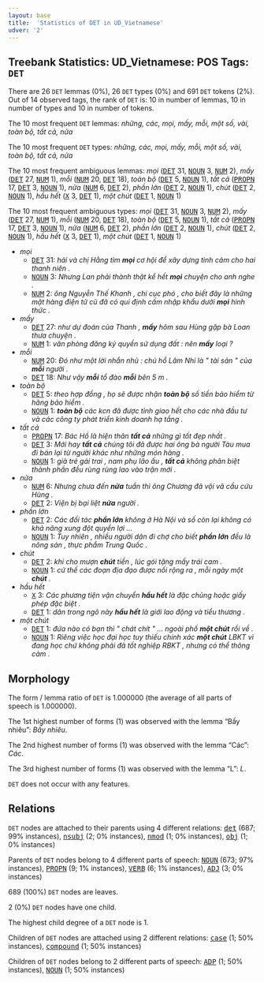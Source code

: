 ```yaml
---
layout: base
title:  'Statistics of DET in UD_Vietnamese'
udver: '2'
---
```


## Treebank Statistics: UD_Vietnamese: POS Tags: `DET`

There are 26 `DET` lemmas (0%), 26 `DET` types (0%) and 691 `DET` tokens (2%).
Out of 14 observed tags, the rank of `DET` is: 10 in number of lemmas, 10 in number of types and 10 in number of tokens.

The 10 most frequent `DET` lemmas: <em>những, các, mọi, mấy, mỗi, một số, vài, toàn bộ, tất cả, nửa</em>

The 10 most frequent `DET` types:  <em>những, các, mọi, mấy, mỗi, một số, vài, toàn bộ, tất cả, nửa</em>

The 10 most frequent ambiguous lemmas: <em>mọi</em> (<tt><a href="vi-pos-DET.html">DET</a></tt> 31, <tt><a href="vi-pos-NOUN.html">NOUN</a></tt> 3, <tt><a href="vi-pos-NUM.html">NUM</a></tt> 2), <em>mấy</em> (<tt><a href="vi-pos-DET.html">DET</a></tt> 27, <tt><a href="vi-pos-NUM.html">NUM</a></tt> 1), <em>mỗi</em> (<tt><a href="vi-pos-NUM.html">NUM</a></tt> 20, <tt><a href="vi-pos-DET.html">DET</a></tt> 18), <em>toàn bộ</em> (<tt><a href="vi-pos-DET.html">DET</a></tt> 5, <tt><a href="vi-pos-NOUN.html">NOUN</a></tt> 1), <em>tất cả</em> (<tt><a href="vi-pos-PROPN.html">PROPN</a></tt> 17, <tt><a href="vi-pos-DET.html">DET</a></tt> 3, <tt><a href="vi-pos-NOUN.html">NOUN</a></tt> 1), <em>nửa</em> (<tt><a href="vi-pos-NUM.html">NUM</a></tt> 6, <tt><a href="vi-pos-DET.html">DET</a></tt> 2), <em>phần lớn</em> (<tt><a href="vi-pos-DET.html">DET</a></tt> 2, <tt><a href="vi-pos-NOUN.html">NOUN</a></tt> 1), <em>chút</em> (<tt><a href="vi-pos-DET.html">DET</a></tt> 2, <tt><a href="vi-pos-NOUN.html">NOUN</a></tt> 1), <em>hầu hết</em> (<tt><a href="vi-pos-X.html">X</a></tt> 3, <tt><a href="vi-pos-DET.html">DET</a></tt> 1), <em>một chút</em> (<tt><a href="vi-pos-DET.html">DET</a></tt> 1, <tt><a href="vi-pos-NOUN.html">NOUN</a></tt> 1)

The 10 most frequent ambiguous types:  <em>mọi</em> (<tt><a href="vi-pos-DET.html">DET</a></tt> 31, <tt><a href="vi-pos-NOUN.html">NOUN</a></tt> 3, <tt><a href="vi-pos-NUM.html">NUM</a></tt> 2), <em>mấy</em> (<tt><a href="vi-pos-DET.html">DET</a></tt> 27, <tt><a href="vi-pos-NUM.html">NUM</a></tt> 1), <em>mỗi</em> (<tt><a href="vi-pos-NUM.html">NUM</a></tt> 20, <tt><a href="vi-pos-DET.html">DET</a></tt> 18), <em>toàn bộ</em> (<tt><a href="vi-pos-DET.html">DET</a></tt> 5, <tt><a href="vi-pos-NOUN.html">NOUN</a></tt> 1), <em>tất cả</em> (<tt><a href="vi-pos-PROPN.html">PROPN</a></tt> 17, <tt><a href="vi-pos-DET.html">DET</a></tt> 3, <tt><a href="vi-pos-NOUN.html">NOUN</a></tt> 1), <em>nửa</em> (<tt><a href="vi-pos-NUM.html">NUM</a></tt> 6, <tt><a href="vi-pos-DET.html">DET</a></tt> 2), <em>phần lớn</em> (<tt><a href="vi-pos-DET.html">DET</a></tt> 2, <tt><a href="vi-pos-NOUN.html">NOUN</a></tt> 1), <em>chút</em> (<tt><a href="vi-pos-DET.html">DET</a></tt> 2, <tt><a href="vi-pos-NOUN.html">NOUN</a></tt> 1), <em>hầu hết</em> (<tt><a href="vi-pos-X.html">X</a></tt> 3, <tt><a href="vi-pos-DET.html">DET</a></tt> 1), <em>một chút</em> (<tt><a href="vi-pos-DET.html">DET</a></tt> 1, <tt><a href="vi-pos-NOUN.html">NOUN</a></tt> 1)


* <em>mọi</em>
  * <tt><a href="vi-pos-DET.html">DET</a></tt> 31: <em>hải và chị Hằng tìm <b>mọi</b> cơ hội để xây dựng tình cảm cho hai thanh niên .</em>
  * <tt><a href="vi-pos-NOUN.html">NOUN</a></tt> 3: <em>Nhưng Lan phải thành thật kể hết <b>mọi</b> chuyện cho anh nghe .</em>
  * <tt><a href="vi-pos-NUM.html">NUM</a></tt> 2: <em>ông Nguyễn Thế Khanh , chi cục phó , cho biết đây là những mặt hàng điện tử cũ đã có qui định cấm nhập khẩu dưới <b>mọi</b> hình thức .</em>
* <em>mấy</em>
  * <tt><a href="vi-pos-DET.html">DET</a></tt> 27: <em>như dự đoán của Thanh , <b>mấy</b> hôm sau Hùng gặp bà Loan thưa chuyện .</em>
  * <tt><a href="vi-pos-NUM.html">NUM</a></tt> 1: <em>văn phòng đăng ký quyền sử dụng đất : nên <b>mấy</b> loại ?</em>
* <em>mỗi</em>
  * <tt><a href="vi-pos-NUM.html">NUM</a></tt> 20: <em>Đó như một lời nhắn nhủ : chú hổ Lâm Nhi là " tài sản " của <b>mỗi</b> người .</em>
  * <tt><a href="vi-pos-DET.html">DET</a></tt> 18: <em>Như vậy <b>mỗi</b> tổ đào <b>mỗi</b> bên 5 m .</em>
* <em>toàn bộ</em>
  * <tt><a href="vi-pos-DET.html">DET</a></tt> 5: <em>theo hợp đồng , họ sẽ được nhận <b>toàn bộ</b> số tiền bảo hiểm từ hãng bảo hiểm .</em>
  * <tt><a href="vi-pos-NOUN.html">NOUN</a></tt> 1: <em><b>toàn bộ</b> các kcn đã được tỉnh giao hết cho các nhà đầu tư và các công ty phát triển kinh doanh hạ tầng .</em>
* <em>tất cả</em>
  * <tt><a href="vi-pos-PROPN.html">PROPN</a></tt> 17: <em>Bác Hồ là hiện thân <b>tất cả</b> những gì tốt đẹp nhất .</em>
  * <tt><a href="vi-pos-DET.html">DET</a></tt> 3: <em>Mới hay <b>tất cả</b> chúng tôi đã được hai ông bà người Tàu mua đi bán lại từ người khác như những món hàng .</em>
  * <tt><a href="vi-pos-NOUN.html">NOUN</a></tt> 1: <em>già trẻ gái trai , nam phụ lão ấu , <b>tất cả</b> không phân biệt thành phần đều rùng rùng lao vào trận mới .</em>
* <em>nửa</em>
  * <tt><a href="vi-pos-NUM.html">NUM</a></tt> 6: <em>Nhưng chưa đến <b>nửa</b> tuần thì ông Chương đã vội vã cầu cứu Hùng .</em>
  * <tt><a href="vi-pos-DET.html">DET</a></tt> 2: <em>Viện bị bại liệt <b>nửa</b> người .</em>
* <em>phần lớn</em>
  * <tt><a href="vi-pos-DET.html">DET</a></tt> 2: <em>Các đối tác <b>phần lớn</b> không ở Hà Nội và số còn lại không có khả năng xung đột quyền lợi ...</em>
  * <tt><a href="vi-pos-NOUN.html">NOUN</a></tt> 1: <em>Tuy nhiên , nhiều người dân đi chợ cho biết <b>phần lớn</b> đều là nông sản , thực phẩm Trung Quốc .</em>
* <em>chút</em>
  * <tt><a href="vi-pos-DET.html">DET</a></tt> 2: <em>khi cho mượn <b>chút</b> tiền , lúc gói tặng mấy trái cam .</em>
  * <tt><a href="vi-pos-NOUN.html">NOUN</a></tt> 1: <em>cứ thế các đoạn địa đạo được nối rộng ra , mỗi ngày một <b>chút</b> .</em>
* <em>hầu hết</em>
  * <tt><a href="vi-pos-X.html">X</a></tt> 3: <em>Các phương tiện vận chuyển <b>hầu hết</b> là đặc chủng hoặc giấy phép đặc biệt .</em>
  * <tt><a href="vi-pos-DET.html">DET</a></tt> 1: <em>dân trong ngõ này <b>hầu hết</b> là giới lao động và tiểu thương .</em>
* <em>một chút</em>
  * <tt><a href="vi-pos-DET.html">DET</a></tt> 1: <em>đứa nào có bạn thì " chát chít " ... ngoài phố <b>một chút</b> rồi về .</em>
  * <tt><a href="vi-pos-NOUN.html">NOUN</a></tt> 1: <em>Riêng việc học đại học tuy thiếu chính xác <b>một chút</b> LBKT vì đang học chứ không phải đã tốt nghiệp RBKT , nhưng có thể thông cảm .</em>

## Morphology

The form / lemma ratio of `DET` is 1.000000 (the average of all parts of speech is 1.000000).

The 1st highest number of forms (1) was observed with the lemma “Bấy nhiêu”: <em>Bấy nhiêu</em>.

The 2nd highest number of forms (1) was observed with the lemma “Các”: <em>Các</em>.

The 3rd highest number of forms (1) was observed with the lemma “L”: <em>L</em>.

`DET` does not occur with any features.


## Relations

`DET` nodes are attached to their parents using 4 different relations: <tt><a href="vi-dep-det.html">det</a></tt> (687; 99% instances), <tt><a href="vi-dep-nsubj.html">nsubj</a></tt> (2; 0% instances), <tt><a href="vi-dep-nmod.html">nmod</a></tt> (1; 0% instances), <tt><a href="vi-dep-obj.html">obj</a></tt> (1; 0% instances)

Parents of `DET` nodes belong to 4 different parts of speech: <tt><a href="vi-pos-NOUN.html">NOUN</a></tt> (673; 97% instances), <tt><a href="vi-pos-PROPN.html">PROPN</a></tt> (9; 1% instances), <tt><a href="vi-pos-VERB.html">VERB</a></tt> (6; 1% instances), <tt><a href="vi-pos-ADJ.html">ADJ</a></tt> (3; 0% instances)

689 (100%) `DET` nodes are leaves.

2 (0%) `DET` nodes have one child.

The highest child degree of a `DET` node is 1.

Children of `DET` nodes are attached using 2 different relations: <tt><a href="vi-dep-case.html">case</a></tt> (1; 50% instances), <tt><a href="vi-dep-compound.html">compound</a></tt> (1; 50% instances)

Children of `DET` nodes belong to 2 different parts of speech: <tt><a href="vi-pos-ADP.html">ADP</a></tt> (1; 50% instances), <tt><a href="vi-pos-NOUN.html">NOUN</a></tt> (1; 50% instances)

